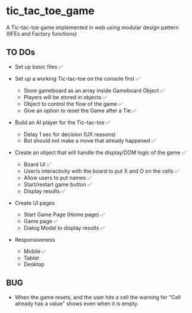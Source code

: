 # tic_tac_toe_game

A Tic-tac-toe game implemented in web using modular design pattern (IIFEs and Factory functions)

## TO DOs

- Set up basic files ✅
- Set up a working Tic-tac-toe on the console first ✅
  - Store gameboard as an array inside Gameboard Object ✅
  - Players will be stored in objects ✅
  - Object to control the flow of the game ✅
  - Give an option to reset the Game after a Tie ✅
- Build an AI player for the Tic-tac-toe ✅
  - Delay 1 sec for decision (UX reasons)
  - Bot should not make a move that already happened ✅
- Create an object that will handle the display/DOM logic of the game ✅
  - Board UI ✅
  - User/s interactivity with the board to put X and O on the cells ✅
  - Allow users to put names ✅
  - Start/restart game button ✅
  - Display results ✅
- Create UI pages

  - Start Game Page (Home page) ✅
  - Game page ✅
  - Dialog Modal to display results ✅

- Responsiveness
  - Mobile ✅
  - Tablet
  - Desktop

## BUG

- When the game resets, and the user hits a cell the warning for "Cell already has a value" shows even when it is empty.
